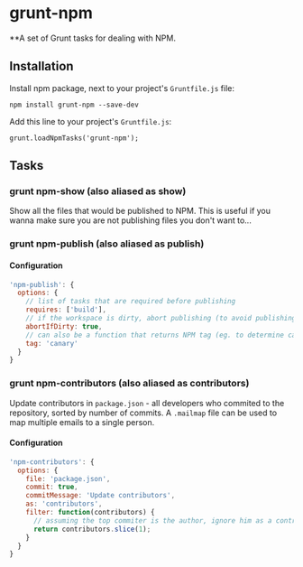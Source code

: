 # grunt-npm

**A set of Grunt tasks for dealing with NPM.

## Installation

Install npm package, next to your project's `Gruntfile.js` file:

    npm install grunt-npm --save-dev

Add this line to your project's `Gruntfile.js`:

    grunt.loadNpmTasks('grunt-npm');


## Tasks

### grunt npm-show (also aliased as show)
Show all the files that would be published to NPM. This is useful if you wanna make sure you are not publishing files you don't want to...

### grunt npm-publish (also aliased as publish)

#### Configuration
```js
'npm-publish': {
  options: {
    // list of tasks that are required before publishing
    requires: ['build'],
    // if the workspace is dirty, abort publishing (to avoid publishing local changes)
    abortIfDirty: true,
    // can also be a function that returns NPM tag (eg. to determine canary/latest tag based on the version)
    tag: 'canary'
  }
}
```

### grunt npm-contributors (also aliased as contributors)
Update contributors in `package.json` - all developers who commited to the repository, sorted by number of commits. A `.mailmap` file can be used to map multiple emails to a single person.

#### Configuration
```js
'npm-contributors': {
  options: {
    file: 'package.json',
    commit: true,
    commitMessage: 'Update contributors',
    as: 'contributors',
    filter: function(contributors) {
      // assuming the top commiter is the author, ignore him as a contributor
      return contributors.slice(1);
    }
  }
}
```
